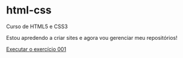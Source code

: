 # html-css
 Curso de HTML5 e CSS3

Estou apredendo a criar sites e agora vou gerenciar meu repositórios!

<a href="https://pedropereirasilva.github.io/html-css/exercicios/ex002/index.html">Executar o exercício 001</a>